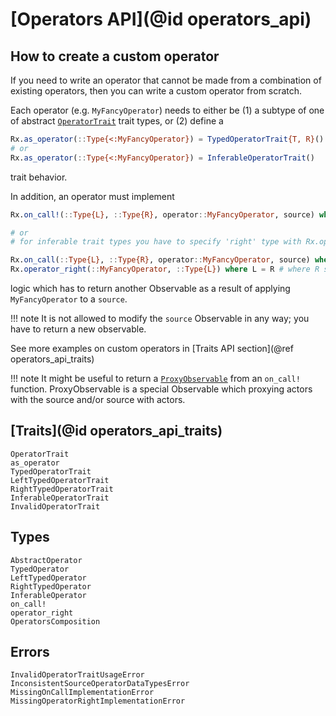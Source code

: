 # [Operators API](@id operators_api)

## How to create a custom operator

If you need to write an operator that cannot be made from a combination of existing operators, then you can write a custom operator from scratch.

Each operator (e.g. `MyFancyOperator`) needs to either be (1) a subtype of one of abstract [`OperatorTrait`](@ref) trait types, or (2) define a

```julia
Rx.as_operator(::Type{<:MyFancyOperator}) = TypedOperatorTrait{T, R}()
# or
Rx.as_operator(::Type{<:MyFancyOperator}) = InferableOperatorTrait()
```

trait behavior.

In addition, an operator must implement
```julia
Rx.on_call!(::Type{L}, ::Type{R}, operator::MyFancyOperator, source) where L = # some custom logic here

# or
# for inferable trait types you have to specify 'right' type with Rx.operator_right which should specify a type of data of produced Observable

Rx.on_call(::Type{L}, ::Type{R}, operator::MyFancyOperator, source) where L = # some custom logic here
Rx.operator_right(::MyFancyOperator, ::Type{L}) where L = R # where R should be an actual type, Int or even L itself e.g.

```

logic which has to return another Observable as a result of applying `MyFancyOperator` to a `source`.

!!! note
    It is not allowed to modify the `source` Observable in any way; you have to return a new observable.

See more examples on custom operators in [Traits API section](@ref operators_api_traits)

!!! note
    It might be useful to return a [`ProxyObservable`](@ref) from an `on_call!` function.
    ProxyObservable is a special Observable which proxying actors with the source and/or source with actors.

## [Traits](@id operators_api_traits)

```@docs
OperatorTrait
as_operator
TypedOperatorTrait
LeftTypedOperatorTrait
RightTypedOperatorTrait
InferableOperatorTrait
InvalidOperatorTrait
```


## Types

```@docs
AbstractOperator
TypedOperator
LeftTypedOperator
RightTypedOperator
InferableOperator
on_call!
operator_right
OperatorsComposition
```

## Errors

```@docs
InvalidOperatorTraitUsageError
InconsistentSourceOperatorDataTypesError
MissingOnCallImplementationError
MissingOperatorRightImplementationError
```
